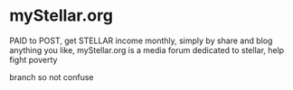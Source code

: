 # myStellar.org
PAID to POST, get STELLAR income monthly, simply by share and blog anything you like, myStellar.org is a media forum dedicated to stellar, help fight poverty


branch so not confuse
